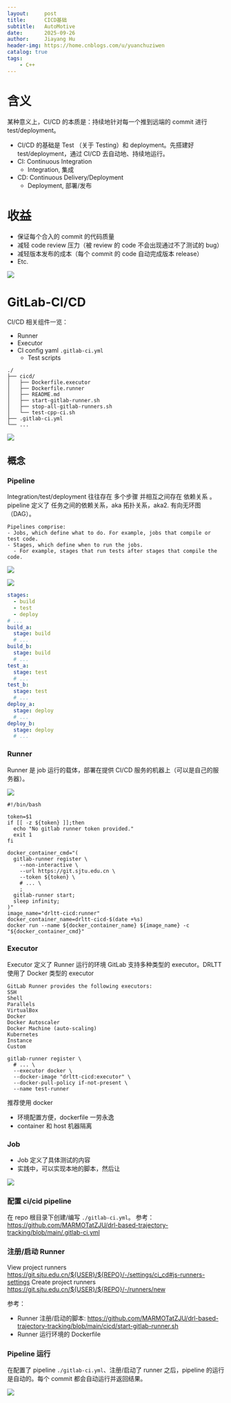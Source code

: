 ```yaml
---
layout:     post
title:      CICD基础
subtitle:   AutoMotive
date:       2025-09-26
author:     Jiayang Hu
header-img: https://home.cnblogs.com/u/yuanchuziwen
catalog: true
tags:
    - C++
---
```


# 含义
某种意义上，CI/CD 的本质是：持续地针对每一个推到远端的 commit 进行 test/deployment。
- CI/CD 的基础是 Test （关于 Testing）和 deployment。先搭建好 test/deployment，通过 CI/CD 去自动地、持续地运行。
- CI: Continuous Integration
  - Integration, 集成
- CD: Continuous Delivery/Deployment
  - Deployment, 部署/发布

# 收益
- 保证每个合入的 commit 的代码质量
- 减轻 code review 压力（被 review 的 code 不会出现通过不了测试的 bug）
- 减轻版本发布的成本（每个 commit 的 code 自动完成版本 release）
- Etc.

![](../img/cicd_structure.png)


# GitLab-CI/CD
CI/CD 相关组件一览：
- Runner
- Executor
- CI config yaml `.gitlab-ci.yml`
  - Test scripts
```
./
├── cicd/
│   ├── Dockerfile.executor
│   ├── Dockerfile.runner
│   ├── README.md
│   ├── start-gitlab-runner.sh
│   ├── stop-all-gitlab-runners.sh
│   └── test-cpp-ci.sh
├── .gitlab-ci.yml
└── ...
```

![](../img/gitlab.png/)


## 概念
### Pipeline
Integration/test/deployment 往往存在 多个步骤 并相互之间存在 依赖关系 。
pipeline 定义了 任务之间的依赖关系，aka 拓扑关系，aka2. 有向无环图（DAG）。

```
Pipelines comprise:
- Jobs, which define what to do. For example, jobs that compile or test code.
- Stages, which define when to run the jobs. 
  - For example, stages that run tests after stages that compile the code.
```


![](../img/pipeline.png)

![](../img/three_stage.png)

```yaml
stages:
  - build
  - test
  - deploy
# ...
build_a:
  stage: build
  # ...
build_b:
  stage: build
  # ...
test_a:
  stage: test
  # ...
test_b:
  stage: test
  # ...
deploy_a:
  stage: deploy
  # ...
deploy_b:
  stage: deploy
  # ...
```


### Runner
Runner 是 job 运行的载体，部署在提供 CI/CD 服务的机器上（可以是自己的服务器）。

![](../img/gitflow.png)

```shell
#!/bin/bash

token=$1
if [[ -z ${token} ]];then
  echo "No gitlab runner token provided."
  exit 1
fi

docker_container_cmd="(
  gitlab-runner register \
    --non-interactive \
    --url https://git.sjtu.edu.cn \
    --token ${token} \
    # ... \
    ;
  gitlab-runner start;
  sleep infinity;
)"
image_name="drltt-cicd:runner"
docker_container_name=drltt-cicd-$(date +%s)
docker run --name ${docker_container_name} ${image_name} -c "${docker_container_cmd}"
```

### Executor
Executor 定义了 Runner 运行的环境
GitLab 支持多种类型的 executor。DRLTT 使用了 Docker 类型的 executor

```
GitLab Runner provides the following executors:
SSH
Shell
Parallels
VirtualBox
Docker
Docker Autoscaler
Docker Machine (auto-scaling)
Kubernetes
Instance
Custom
```

```shell
gitlab-runner register \
  # ... \
  --executor docker \
  --docker-image "drltt-cicd:executor" \
  --docker-pull-policy if-not-present \
  --name test-runner
```

推荐使用 docker
- 环境配置方便，dockerfile 一劳永逸
- container 和 host 机器隔离

### Job 
- Job 定义了具体测试的内容
- 实践中，可以实现本地的脚本，然后让

![](../img/gitlab_test.png)


### 配置 ci/cid pipeline
在 repo 根目录下创建/编写 `./gitlab-ci.yml`。
参考：https://github.com/MARMOTatZJU/drl-based-trajectory-tracking/blob/main/.gitlab-ci.yml

### 注册/启动 Runner
View project runners
https://git.sjtu.edu.cn/${USER}/${REPO}/-/settings/ci_cd#js-runners-settings
Create project runners
https://git.sjtu.edu.cn/${USER}/${REPO}/-/runners/new

参考：
- Runner 注册/启动的脚本: https://github.com/MARMOTatZJU/drl-based-trajectory-tracking/blob/main/cicd/start-gitlab-runner.sh
- Runner 运行环境的 Dockerfile

### Pipeline 运行
在配置了 pipeline `./gitlab-ci.yml`、注册/启动了 runner 之后，pipeline 的运行是自动的。每个 commit 都会自动运行并返回结果。

![](../img/runner_pipeline.png)
